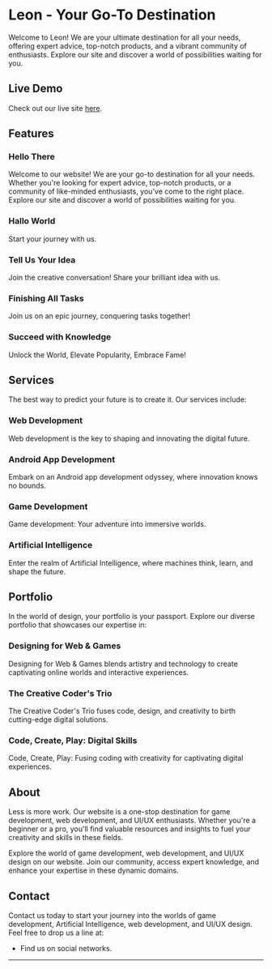 # Leon - Your Go-To Destination

Welcome to Leon! We are your ultimate destination for all your needs, offering expert advice, top-notch products, and a vibrant community of enthusiasts. Explore our site and discover a world of possibilities waiting for you.

## Live Demo
Check out our live site [here](https://hammad36.github.io/LeonTemplate/#services).

## Features

### Hello There
Welcome to our website! We are your go-to destination for all your needs. Whether you're looking for expert advice, top-notch products, or a community of like-minded enthusiasts, you've come to the right place. Explore our site and discover a world of possibilities waiting for you.

### Hallo World
Start your journey with us.

### Tell Us Your Idea
Join the creative conversation! Share your brilliant idea with us.

### Finishing All Tasks
Join us on an epic journey, conquering tasks together!

### Succeed with Knowledge
Unlock the World, Elevate Popularity, Embrace Fame!

## Services
The best way to predict your future is to create it. Our services include:

### Web Development
Web development is the key to shaping and innovating the digital future.

### Android App Development
Embark on an Android app development odyssey, where innovation knows no bounds.

### Game Development
Game development: Your adventure into immersive worlds.

### Artificial Intelligence
Enter the realm of Artificial Intelligence, where machines think, learn, and shape the future.

## Portfolio
In the world of design, your portfolio is your passport. Explore our diverse portfolio that showcases our expertise in:

### Designing for Web & Games
Designing for Web & Games blends artistry and technology to create captivating online worlds and interactive experiences.

### The Creative Coder's Trio
The Creative Coder's Trio fuses code, design, and creativity to birth cutting-edge digital solutions.

### Code, Create, Play: Digital Skills
Code, Create, Play: Fusing coding with creativity for captivating digital experiences.

## About
Less is more work. Our website is a one-stop destination for game development, web development, and UI/UX enthusiasts. Whether you're a beginner or a pro, you'll find valuable resources and insights to fuel your creativity and skills in these fields.

Explore the world of game development, web development, and UI/UX design on our website. Join our community, access expert knowledge, and enhance your expertise in these dynamic domains.

## Contact
Contact us today to start your journey into the worlds of game development, Artificial Intelligence, web development, and UI/UX design. Feel free to drop us a line at:

- Find us on social networks.

---
